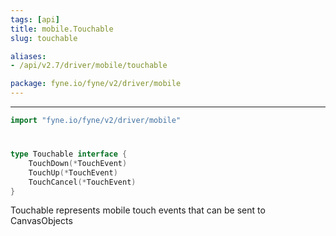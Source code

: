 ```yaml
---
tags: [api]
title: mobile.Touchable
slug: touchable

aliases:
- /api/v2.7/driver/mobile/touchable

package: fyne.io/fyne/v2/driver/mobile
---
```



---
```go
import "fyne.io/fyne/v2/driver/mobile"
```

#

###

```go
type Touchable interface {
	TouchDown(*TouchEvent)
	TouchUp(*TouchEvent)
	TouchCancel(*TouchEvent)
}
```

Touchable represents mobile touch events that can be sent to CanvasObjects
